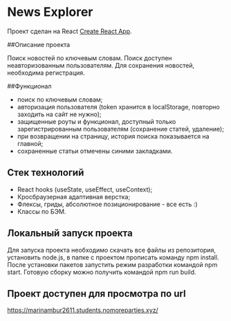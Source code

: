 # News Explorer

Проект сделан на React  [Create React App](https://github.com/facebook/create-react-app).

##Описание проекта

Поиск новостей по ключевым словам. Поиск доступен неавторизованным пользователям. Для сохранения новостей, необходима регистрация.

##Функционал

* поиск по ключевым словам;
* авторизация пользователя (token хранится в localStorage, повторно заходить на сайт не нужно);
* защищенные роуты и функционал, доступный только зарегистрированным пользователям (сохранение статей, удаление);
* при возвращении на страницу, история поиска показывается на главной;
* сохраненные статьи отмечены синими закладками.

## Стек технологий

* React hooks (useState, useEffect, useContext);
* Кросбраузерная адаптивная верстка;
* Флексы, гриды, абсолютное позиционирование - все есть :)
* Классы по БЭМ.

## Локальный запуск проекта 
Для запуска проекта необходимо скачать все файлы из репозитория, установить node.js, в папке с проектом прописать команду npm install. После установки пакетов запустить режим разработки командой npm start. Готовую сборку можно получить командой npm run build.

## Проект доступен для просмотра по url
https://marinambur2611.students.nomoreparties.xyz/

